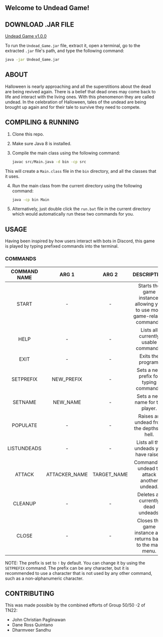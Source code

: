 ## Welcome to Undead Game!

## DOWNLOAD .JAR FILE

[Undead Game v1.0.0](https://filebin.net/archive/jzofr3ozo92g7boc/zip)

To run the `Undead_Game.jar` file, extract it, open a terminal, go to the extracted `.jar` file's path, and type the following command:

```bash
java -jar Undead_Game.jar
```

## ABOUT

Halloween is nearly approaching and all the superstitions about the dead are being revived again. There is a belief that dead ones may come back to life and interact with the living ones. With this phenomenon they are called undead. In the celebration of Halloween, tales of the undead are being brought up again and for their tale to survive they need to compete. 

## COMPILING & RUNNING

1. Clone this repo.
2. Make sure Java 8 is installed.
3. Compile the main class using the following command:

    ```bash
    javac src/Main.java -d bin -cp src
    ```

  This will create a `Main.class` file in the `bin` directory, and all the classes that it uses.

4. Run the main class from the current directory using the following command:

    ```bash
    java -cp bin Main
    ```

5. Alternatively, just double click the `run.bat` file in the current directory which would automatically run these two commands for you.

## USAGE

Having been inspired by how users interact with bots in Discord, this game is played by typing prefixed commands into the terminal.

### COMMANDS

| **COMMAND NAME** |   **ARG 1**   |  **ARG 2**  |                              **DESCRIPTION**                              |   **SAMPLE USAGE**  |
|:----------------:|:-------------:|:-----------:|:-------------------------------------------------------------------------:|:-------------------:|
|       START      |       -       |      -      | Starts the game instance, allowing you to use more game-related commands. |       `!start`      |
|       HELP       |       -       |      -      |                    Lists all currently usable commands.                   |       `!help`       |
|       EXIT       |       -       |      -      |                             Exits the program.                            |       `!exit`       |
|     SETPREFIX    |   NEW_PREFIX  |      -      |                   Sets a new prefix for typing commands.                  |    `!setprefix >`   |
|      SETNAME     |    NEW_NAME   |      -      |                      Sets a new name for the player.                      |   `!setname Marcy`  |
|     POPULATE     |       -       |      -      |                 Raises an undead from the depths of hell.                 |     `!populate`     |
|    LISTUNDEADS   |       -       |      -      |                   Lists all the undeads you have raised.                  |    `!listundeads`   |
|      ATTACK      | ATTACKER_NAME | TARGET_NAME |                Command an undead to attack another undead.                | `!attack Finn Lich` |
|      CLEANUP     |       -       |      -      |                    Deletes all currently dead undeads.                    |      `!cleanup`     |
|       CLOSE      |       -       |      -      |        Closes the game instance and returns back to the main menu.        |       `!close`      |

NOTE: The prefix is set to `!` by default. You can change it by using the `SETPREFIX` command. The prefix can be any character, but it is recommended to use a character that is not used by any other command, such as a non-alphanumeric character.

## CONTRIBUTING

This was made possible by the combined efforts of Group 50/50 -2 of TN22:

- John Christian Paglinawan
- Dane Ross Quintano
- Dharmveer Sandhu

